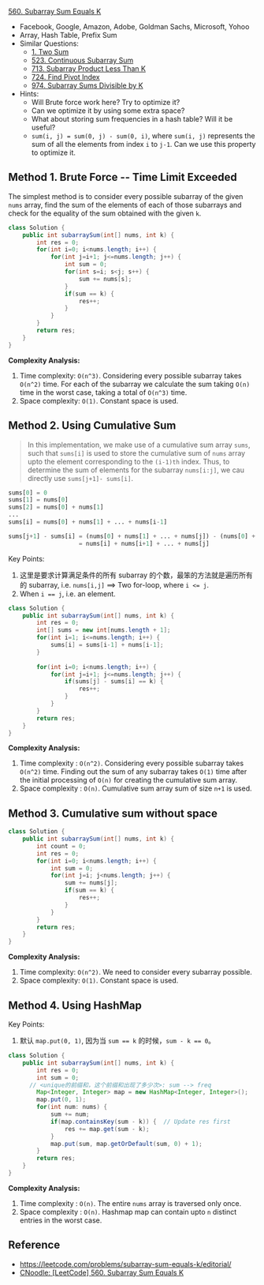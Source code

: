 [560. Subarray Sum Equals K](https://leetcode.com/problems/subarray-sum-equals-k/)

* Facebook, Google, Amazon, Adobe, Goldman Sachs, Microsoft, Yohoo
* Array, Hash Table, Prefix Sum
* Similar Questions:
    * [1. Two Sum](https://leetcode.com/problems/two-sum/)
    * [523. Continuous Subarray Sum](https://leetcode.com/problems/continuous-subarray-sum/)
    * [713. Subarray Product Less Than K](https://leetcode.com/problems/subarray-product-less-than-k/)
    * [724. Find Pivot Index](https://leetcode.com/problems/find-pivot-index/)
    * [974. Subarray Sums Divisible by K](https://leetcode.com/problems/subarray-sums-divisible-by-k/)
* Hints:
    * Will Brute force work here? Try to optimize it?
    * Can we optimize it by using some extra space?
    * What about storing sum frequencies in a hash table? Will it be useful?
    * `sum(i, j) = sum(0, j) - sum(0, i)`, where `sum(i, j)` represents the sum of all the elements from index `i` to `j-1`. 
    Can we use this property to optimize it.
    
    
## Method 1. Brute Force -- Time Limit Exceeded
The simplest method is to consider every possible subarray of the given `nums` array, find the sum of the elements of each of those 
subarrays and check for the equality of the sum obtained with the given `k`.

```java
class Solution {
    public int subarraySum(int[] nums, int k) {
        int res = 0;
        for(int i=0; i<nums.length; i++) {
            for(int j=i+1; j<=nums.length; j++) {
                int sum = 0;
                for(int s=i; s<j; s++) {
                    sum += nums[s];
                }
                if(sum == k) {
                    res++;
                }
            }
        }
        return res;
    }
}
```
**Complexity Analysis:**
1. Time complexity: `O(n^3)`. Considering every possible subarray takes `O(n^2)` time. For each of the subarray we calculate the sum taking `O(n)` time in the worst case, taking a total of `O(n^3)` time.
2. Space complexity: `O(1)`. Constant space is used.


## Method 2. Using Cumulative Sum
> In this implementation, we make use of a cumulative sum array `sums`, such that `sums[i]` is used to store the cumulative sum 
> of `nums` array upto the element corresponding to the `(i-1)th` index.
> Thus, to determine the sum of elements for the subarray `nums[i:j]`, we cau directly use `sums[j+1]- sums[i]`.

```python
sums[0] = 0
sums[1] = nums[0]
sums[2] = nums[0] + nums[1]
...
sums[i] = nums[0] + nums[1] + ... + nums[i-1]

sums[j+1] - sums[i] = (nums[0] + nums[1] + ... + nums[j]) - (nums[0] + nums[1] + ... + nums[i-1])
                    = nums[i] + nums[i+1] + ... + nums[j]
```

Key Points:
1. 这里是要求计算满足条件的所有 subarray 的个数，最笨的方法就是遍历所有的 subarray, i.e. `nums[i,j]` ==> Two for-loop, where `i <= j`.
2. When `i == j`, i.e. an element.
```Java
class Solution {
    public int subarraySum(int[] nums, int k) {
        int res = 0;
        int[] sums = new int[nums.length + 1];
        for(int i=1; i<=nums.length; i++) {
            sums[i] = sums[i-1] + nums[i-1];
        }
        
        for(int i=0; i<nums.length; i++) {
            for(int j=i+1; j<=nums.length; j++) {
                if(sums[j] - sums[i] == k) {
                    res++;
                }
            }
        }
        return res;
    }
}
```
**Complexity Analysis:**
1. Time complexity : `O(n^2)`. Considering every possible subarray takes `O(n^2)` time. Finding out the sum of any subarray 
takes `O(1)` time after the initial processing of `O(n)` for creating the cumulative sum array.
2. Space complexity : `O(n)`. Cumulative sum array sum of size `n+1` is used.


## Method 3. Cumulative sum without space
```Java
class Solution {
    public int subarraySum(int[] nums, int k) {
        int count = 0;
        int res = 0;
        for(int i=0; i<nums.length; i++) {
            int sum = 0;
            for(int j=i; j<nums.length; j++) {
                sum += nums[j];
                if(sum == k) {
                    res++;
                }
            }
        }
        return res;
    }
}
```
**Complexity Analysis:**
1. Time complexity: `O(n^2)`. We need to consider every subarray possible.
2. Space complexity: `O(1)`. Constant space is used.


## Method 4. Using HashMap
Key Points:
1. 默认 `map.put(0, 1)`, 因为当 `sum == k` 的时候，`sum - k == 0`。
```java
class Solution {
    public int subarraySum(int[] nums, int k) {
        int res = 0;
        int sum = 0;
      // <unique的前缀和，这个前缀和出现了多少次>: sum --> freq
        Map<Integer, Integer> map = new HashMap<Integer, Integer>();
        map.put(0, 1);
        for(int num: nums) {
            sum += num;
            if(map.containsKey(sum - k)) {  // Update res first
                res += map.get(sum - k);
            }
            map.put(sum, map.getOrDefault(sum, 0) + 1);
        }
        return res;
    }
}
```
**Complexity Analysis:**
1. Time complexity : `O(n)`. The entire `nums` array is traversed only once.
2. Space complexity : `O(n)`. Hashmap map can contain upto `n` distinct entries in the worst case.


## Reference
* https://leetcode.com/problems/subarray-sum-equals-k/editorial/
* [CNoodle: [LeetCode] 560. Subarray Sum Equals K](https://www.cnblogs.com/cnoodle/p/12364965.html)
